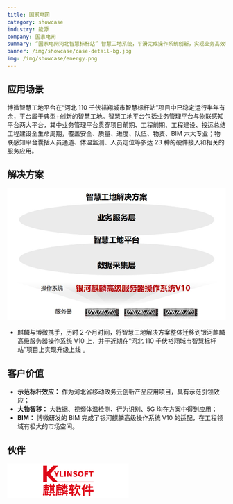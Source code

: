 ```yaml
---
title: 国家电网
category: showcase
industry: 能源
company: 国家电网
summary: “国家电网河北智慧标杆站” 智慧工地系统，平滑完成操作系统创新，实现业务高效稳定运行
banner: /img/showcase/case-detail-bg.jpg
img: /img/showcase/energy.png
---
```


## 应用场景

博微智慧工地平台在“河北 110 千伏裕翔城市智慧标杆站”项目中已稳定运行半年有余，平台属于典型+创新的智慧工地。智慧工地平台包括业务管理平台与物联感知平台两大平台，其中业务管理平台贯穿项目前期、工程前期、工程建设、投运总结工程建设全生命周期，覆盖安全、质量、进度、队伍、物资、BIM 六大专业；物联感知平台囊括人员通道、体温监测、人员定位等多达 23 种的硬件接入和相关的服务应用。

## 解决方案

<div class="case-img"><img src="./e4.jpg"/></div>

- 麒麟与博微携手，历时 2 个月时间，将智慧工地解决方案整体迁移到银河麒麟高级服务器操作系统 V10 上，并于近期在“河北 110 千伏裕翔城市智慧标杆站”项目上实现升级上线 。

## 客户价值

- **示范标杆效应：** 作为河北省移动政务云创新产品应用项目，具有示范引领效应；
- **大物智移：** 大数据、视频体温检测、行为识别、5G 均在方案中得到应用；
- **BIM：** 博微研发的 BIM 完成了银河麒麟高级操作系统 V10 的适配，在工程领域有极大的市场空间。

## 伙伴

<img src="./qiling.png"/>
